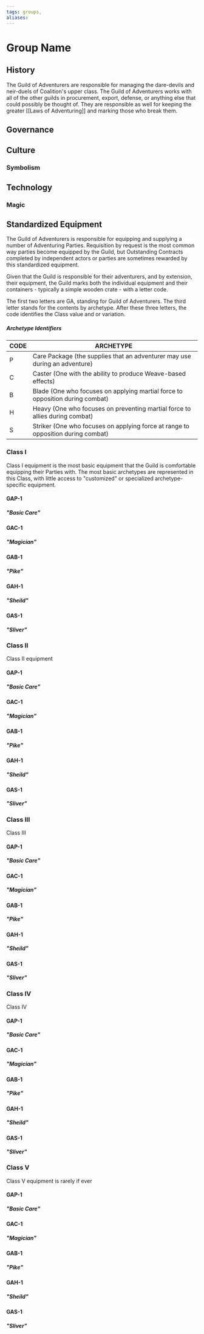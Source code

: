 ```yaml
---
tags: groups, 
aliases:
---
```


# Group Name
## History
The Guild of Adventurers are responsible for managing the dare-devils and neir-duels of Coalition's upper class. The Guild of Adventurers works with all of the other guilds in procurement, export, defense, or anything else that could possibly be thought of. They are responsible as well for keeping the greater [[Laws of Adventuring]] and marking those who break them.
## Governance
## Culture
### Symbolism
## Technology
### Magic
## Standardized Equipment
The Guild of Adventurers is responsible for equipping and supplying a number of Adventuring Parties. Requisition by request is the most common way parties become equipped by the Guild, but Outstanding Contracts completed by independent actors or parties are sometimes rewarded by this standardized equipment.

Given that the Guild is responsible for their adventurers, and by extension, their equipment, the Guild marks both the individual equipment and their containers - typically a simple wooden crate - with a letter code.

The first two letters are GA, standing for Guild of Adventurers. The third letter stands for the contents by archetype. After these three letters, the code identifies the Class value and or variation.

##### Archetype Identifiers
CODE | ARCHETYPE
--- | ---
P | Care Package (the supplies that an adventurer may use during an adventure)
C | Caster (One with the ability to produce Weave-based effects)
B | Blade (One who focuses on applying martial force to opposition during combat)
H | Heavy (One who focuses on preventing martial force to allies during combat)
S | Striker (One who focuses on applying force at range to opposition during combat)

### Class I
Class I equipment is the most basic equipment that the Guild is comfortable equipping their Parties with. The most basic archetypes are represented in this Class, with little access to "customized" or specialized archetype-specific equipment.

#### GAP-1
##### "Basic Care"

#### GAC-1
##### "Magician"

#### GAB-1
##### "Pike"

#### GAH-1
##### "Sheild"

#### GAS-1
##### "Sliver"

### Class II
Class II equipment

#### GAP-1
##### "Basic Care"

#### GAC-1
##### "Magician"

#### GAB-1
##### "Pike"

#### GAH-1
##### "Sheild"

#### GAS-1
##### "Sliver"

### Class III
Class III

#### GAP-1
##### "Basic Care"

#### GAC-1
##### "Magician"

#### GAB-1
##### "Pike"

#### GAH-1
##### "Sheild"

#### GAS-1
##### "Sliver"

### Class IV
Class IV

#### GAP-1
##### "Basic Care"

#### GAC-1
##### "Magician"

#### GAB-1
##### "Pike"

#### GAH-1
##### "Sheild"

#### GAS-1
##### "Sliver"

### Class V
Class V equipment is rarely if ever

#### GAP-1
##### "Basic Care"

#### GAC-1
##### "Magician"

#### GAB-1
##### "Pike"

#### GAH-1
##### "Sheild"

#### GAS-1
##### "Sliver"